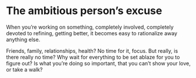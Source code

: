 # The ambitious person’s excuse


When you’re working on something, completely involved, completely devoted to
refining, getting better, it becomes easy to rationalize away anything else.

Friends, family, relationships, health? No time for it, focus. But really, is
there really no time? Why wait for everything to be set ablaze for you to
figure out? Is what you’re doing so important, that you can’t show your love,
or take a walk?


